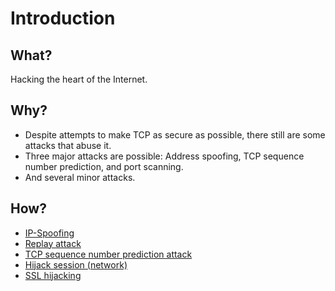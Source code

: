 # Introduction

## What?

Hacking the heart of the Internet.

## Why?

* Despite attempts to make TCP as secure as possible, there still are some attacks that abuse it.
* Three major attacks are possible: Address spoofing, TCP sequence number prediction, and port scanning.
* And several minor attacks.

## How?

* [IP-Spoofing](ip-spoofing.md)
* [Replay attack](replay-attack.md)
* [TCP sequence number prediction attack](tcp-snp.md)
* [Hijack session (network)](hijack-session.md)
* [SSL hijacking](ssl-hijacking.md)


